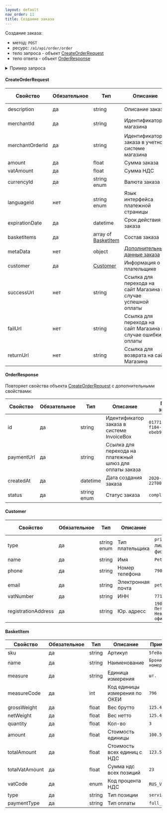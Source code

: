 ```yaml
---
layout: default
nav_order: 11
title: Создание заказа
---
```


Создание заказа:
- метод: `POST`
- ресурс: `/a1/api/order/order`
- тело запроса - объект [CreateOrderRequest](#createorderrequest)
- тело ответа - объект [OrderResponse](#orderresponse)

<details>
  <summary>Пример запроса</summary>
<section markdown="1">
``` json
POST https://api.stage.k8s.invbox.ru/a1/api/order/order
Authorization: Bearer b37c4c689295904ed21eee5d9a48d42e
Content-Type: application/json
Accept: application/json
{
  "merchantId": "01771534-196a-1105-839a-82422289d6d9",
  "merchantOrderId": "m-1608560079",
  "amount": 371.88,
  "successUrl": "https://merchant.ru/order/xxx?result=success",
  "failUrl": "https://merchant.ru/order/xxx?result=fail",
  "returnUrl": "https://merchant.ru/order/xxx?result=return",
  "vatAmount": 61.98,
  "basketItems": [
    {
      "sku": "5fe0adcfa7fb4",
      "name": "Бронирование номера",
      "measure": "шт.",
      "measureCode": 796,
      "grossWeight": 0,
      "netWeight": 0,
      "quantity": 3,
      "amount": 123.96,
      "amountWoVat": 103.3,
      "totalAmount": 371.88,
      "totalVatAmount": 61.98,
      "vatCode": "RUS_VAT20",
      "type": "service",
      "paymentType": "full_prepayment"
    }
  ],
  "metaData": {
    "@type": "LodgingReservation",
    "reservationId": "abc456",
    "reservationStatus": "https://schema.org/ReservationConfirmed",
    "underName": {
      "@type": "Person",
      "name": "John Smith"
    },
    "reservationFor": {
      "@type": "LodgingBusiness",
      "name": "Hilton San Francisco Union Square",
      "address": {
        "@type": "PostalAddress",
        "streetAddress": "333 O'Farrell St",
        "addressLocality": "San Francisco",
        "addressRegion": "CA",
        "postalCode": "94102",
        "addressCountry": "US"
      },
      "telephone": "415-771-1400"
    },
    "checkinTime": "2017-04-11T16:00:00-08:00",
    "checkoutTime": "2017-04-13T11:00:00-08:00"
  },
  "expirationDate": "2020-12-22T00:00:00+00:00",
  "languageId": "RU",
  "currencyId": "RUB",
  "description": "Оплата номера в отеле",
  "customer": {
    "type": "private",
    "name": "Peter",
    "phone": "79001112233",
    "email": "peter@domain.com",
    "vatNumber": "",
    "registrationAddress": ""
  }
}
```
</section>
</details>

#### CreateOrderRequest

| Свойство        | Обязательное | Тип                                 | Описание                                              | Пример значения 
| --------------- | -------------|------------------------------------ | ----------------------------------------------------- | ----------------
| description     | да           | string                              | Описание заказа                                       | `Оплата номера в отеле`
| merchantId      | да           | string                              | Идентификатор магазина                                | `01771534-1a57-f184-dee3-ebeb91dded76`
| merchantOrderId | да           | string                              | Идентификатор заказа в учетной системе магазина       | `O-12345`
| amount          | да           | float                               | Сумма заказа                                          | `19658.45`
| vatAmount       | да           | float                               | Сумма НДС                                             | `156.56`
| currencyId      | да           | string enum                         | Валюта заказа                                         | `RUB`
| languageId      | нет          | string enum                         | Язык интерфейса платежной страницы                    | `RU`, `EN`
| expirationDate  | да           | datetime                            | Срок действия заказа                                  | `2020-12-22T00:00:00+00:00`
| basketItems     | да           | array of [BasketItem](#basketitem)  | Состав заказа                                         |
| metaData        | нет          | object                              | [Дополнительные данные заказа](/docs/order-metadata/) |
| customer        | да           | [Customer](#customer)               | Информация о плательщике                              |
| successUrl      | нет          | string                              | Ссылка для перехода на сайт Магазина в случае успешной оплаты |
| failUrl         | нет          | string                              | Ссылка для перехода на сайт Магазина в случае ошибки оплаты   |
| returnUrl       | нет          | string                              | Ссылка для возврата на сайт Магазина                          |


#### OrderResponse
Повторяет свойства объекта [CreateOrderRequest](#createorderrequest) с дополнительными свойствами: 

| Свойство        | Обязательное | Тип         | Описание                                                | Пример значения
| --------------- | -------------|------------ | ------------------------------------------------------- | ----------------
| id              | да           | string      | Идентификатор заказа в системе InvoiceBox               | `01771534-1a57-f184-dee3-ebeb91dded75`
| paymentUrl      | да           | string      | Ссылка для перехода на платежный шлюз для оплаты заказа |
| createdAt       | да           | datetime    | Дата создания заказа                                    | `2020-12-22T00:00:00+00:00`
| status          | да           | string enum | Статус заказа                                           | `completed`

#### Customer

| Свойство            | Обязательное | Тип                | Описание          | Пример значения 
| ------------------- | ------------ | ------------------ | ----------------- | --------------- 
| type                | да           | string enum        | Тип плательщика   | `private` - юр. лицо, `public` - физ лицо
| name                | да           | string             | Имя               | `Peter`
| phone               | да           | string             | Номер телефона    | `79001112233`
| email               | да           | string             | Электронная почта | `peter@domain.com`
| vatNumber           | да           | string             | ИНН               | `7710044140`
| registrationAddress | да           | string             | Юр. адресс        | `190000, Санкт-Петербург, Невский пр. 147, офис 321`

#### BasketItem

| Свойство       |  Обязательное |Тип      | Описание                      | Пример значения 
| -------------- | ------------- | ------- | ----------------------------- | --------------- 
| sku            | да            | string  | Артикул                       | `5fe0adcfa7fb4`
| name           | да            | string  | Наименование                  | `Бронирование номера`
| measure        | да            | string  | Единица измерения             | `шт.`
| measureCode    | да            | int     | Код единицы измерения по ОКЕИ | `796`
| grossWeight    | да            | float   | Вес брутто                    | `125.45`
| netWeight      | да            | float   | Вес нетто                     | `125.45`
| quantity       | да            | float   | Кол-во                        | `3`
| amount         | да            | float   | Стоимость единицы             | `100.55`
| totalAmount    | да            | float   | Стоимость всех единиц с НДС   | `123.55`
| totalVatAmount | да            | float   | Сумма ндс всех позиций        | `23`
| vatCode        | да            | enum    | Код процента НДС              | `RUS_VAT20`,`RUS_VAT10`
| type           | да            | string  | Тип позиции                   | `service`
| paymentType    | да            | string  | Тип оплаты                    | `full_prepayment`

